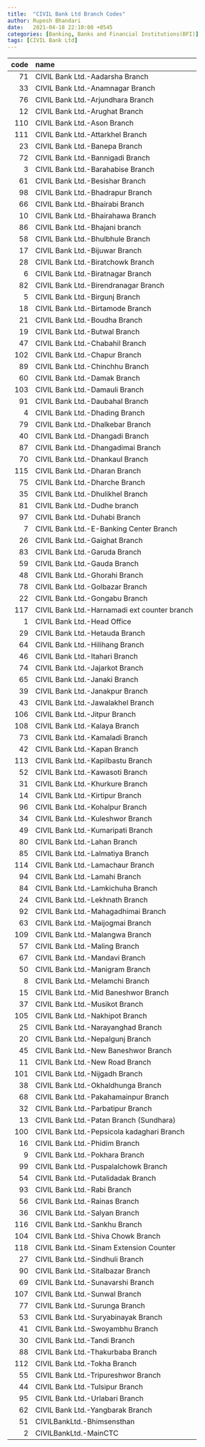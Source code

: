 ```yaml
---
title:  "CIVIL Bank Ltd Branch Codes"
author: Rupesh Bhandari
date:   2021-04-18 22:10:00 +0545
categories: [Banking, Banks and Financial Institutions(BFI)]
tags: [CIVIL Bank Ltd]
---
```


|   code | name                                         |
|-------:|:---------------------------------------------|
|     71 | CIVIL Bank Ltd.-Aadarsha Branch              |
|     33 | CIVIL Bank Ltd.-Anamnagar Branch             |
|     76 | CIVIL Bank Ltd.-Arjundhara Branch            |
|     12 | CIVIL Bank Ltd.-Arughat Branch               |
|    110 | CIVIL Bank Ltd.-Ason Branch                  |
|    111 | CIVIL Bank Ltd.-Attarkhel Branch             |
|     23 | CIVIL Bank Ltd.-Banepa Branch                |
|     72 | CIVIL Bank Ltd.-Bannigadi Branch             |
|      3 | CIVIL Bank Ltd.-Barahabise Branch            |
|     61 | CIVIL Bank Ltd.-Besishar Branch              |
|     98 | CIVIL Bank Ltd.-Bhadrapur Branch             |
|     66 | CIVIL Bank Ltd.-Bhairabi Branch              |
|     10 | CIVIL Bank Ltd.-Bhairahawa Branch            |
|     86 | CIVIL Bank Ltd.-Bhajani branch               |
|     58 | CIVIL Bank Ltd.-Bhulbhule Branch             |
|     17 | CIVIL Bank Ltd.-Bijuwar Branch               |
|     28 | CIVIL Bank Ltd.-Biratchowk Branch            |
|      6 | CIVIL Bank Ltd.-Biratnagar Branch            |
|     82 | CIVIL Bank Ltd.-Birendranagar Branch         |
|      5 | CIVIL Bank Ltd.-Birgunj Branch               |
|     18 | CIVIL Bank Ltd.-Birtamode Branch             |
|     21 | CIVIL Bank Ltd.-Boudha Branch                |
|     19 | CIVIL Bank Ltd.-Butwal Branch                |
|     47 | CIVIL Bank Ltd.-Chabahil Branch              |
|    102 | CIVIL Bank Ltd.-Chapur Branch                |
|     89 | CIVIL Bank Ltd.-Chinchhu Branch              |
|     60 | CIVIL Bank Ltd.-Damak Branch                 |
|    103 | CIVIL Bank Ltd.-Damauli Branch               |
|     91 | CIVIL Bank Ltd.-Daubahal Branch              |
|      4 | CIVIL Bank Ltd.-Dhading Branch               |
|     79 | CIVIL Bank Ltd.-Dhalkebar Branch             |
|     40 | CIVIL Bank Ltd.-Dhangadi Branch              |
|     87 | CIVIL Bank Ltd.-Dhangadimai Branch           |
|     70 | CIVIL Bank Ltd.-Dhankaul Branch              |
|    115 | CIVIL Bank Ltd.-Dharan Branch                |
|     75 | CIVIL Bank Ltd.-Dharche Branch               |
|     35 | CIVIL Bank Ltd.-Dhulikhel Branch             |
|     81 | CIVIL Bank Ltd.-Dudhe branch                 |
|     97 | CIVIL Bank Ltd.-Duhabi Branch                |
|      7 | CIVIL Bank Ltd.-E-Banking Center Branch      |
|     26 | CIVIL Bank Ltd.-Gaighat Branch               |
|     83 | CIVIL Bank Ltd.-Garuda Branch                |
|     59 | CIVIL Bank Ltd.-Gauda Branch                 |
|     48 | CIVIL Bank Ltd.-Ghorahi Branch               |
|     78 | CIVIL Bank Ltd.-Golbazar Branch              |
|     22 | CIVIL Bank Ltd.-Gongabu Branch               |
|    117 | CIVIL Bank Ltd.-Harnamadi ext counter branch |
|      1 | CIVIL Bank Ltd.-Head Office                  |
|     29 | CIVIL Bank Ltd.-Hetauda Branch               |
|     64 | CIVIL Bank Ltd.-Hilihang Branch              |
|     46 | CIVIL Bank Ltd.-Itahari Branch               |
|     74 | CIVIL Bank Ltd.-Jajarkot Branch              |
|     65 | CIVIL Bank Ltd.-Janaki  Branch               |
|     39 | CIVIL Bank Ltd.-Janakpur Branch              |
|     43 | CIVIL Bank Ltd.-Jawalakhel Branch            |
|    106 | CIVIL Bank Ltd.-Jitpur Branch                |
|    108 | CIVIL Bank Ltd.-Kalaya Branch                |
|     73 | CIVIL Bank Ltd.-Kamaladi Branch              |
|     42 | CIVIL Bank Ltd.-Kapan Branch                 |
|    113 | CIVIL Bank Ltd.-Kapilbastu Branch            |
|     52 | CIVIL Bank Ltd.-Kawasoti Branch              |
|     31 | CIVIL Bank Ltd.-Khurkure Branch              |
|     14 | CIVIL Bank Ltd.-Kirtipur Branch              |
|     96 | CIVIL Bank Ltd.-Kohalpur Branch              |
|     34 | CIVIL Bank Ltd.-Kuleshwor Branch             |
|     49 | CIVIL Bank Ltd.-Kumaripati Branch            |
|     80 | CIVIL Bank Ltd.-Lahan Branch                 |
|     85 | CIVIL Bank Ltd.-Lalmatiya Branch             |
|    114 | CIVIL Bank Ltd.-Lamachaur Branch             |
|     94 | CIVIL Bank Ltd.-Lamahi Branch                |
|     84 | CIVIL Bank Ltd.-Lamkichuha Branch            |
|     24 | CIVIL Bank Ltd.-Lekhnath Branch              |
|     92 | CIVIL Bank Ltd.-Mahagadhimai Branch          |
|     63 | CIVIL Bank Ltd.-Maijogmai Branch             |
|    109 | CIVIL Bank Ltd.-Malangwa Branch              |
|     57 | CIVIL Bank Ltd.-Maling Branch                |
|     67 | CIVIL Bank Ltd.-Mandavi Branch               |
|     50 | CIVIL Bank Ltd.-Manigram Branch              |
|      8 | CIVIL Bank Ltd.-Melamchi Branch              |
|     15 | CIVIL Bank Ltd.-Mid Baneshwor Branch         |
|     37 | CIVIL Bank Ltd.-Musikot Branch               |
|    105 | CIVIL Bank Ltd.-Nakhipot Branch              |
|     25 | CIVIL Bank Ltd.-Narayanghad Branch           |
|     20 | CIVIL Bank Ltd.-Nepalgunj Branch             |
|     45 | CIVIL Bank Ltd.-New Baneshwor Branch         |
|     11 | CIVIL Bank Ltd.-New Road Branch              |
|    101 | CIVIL Bank Ltd.-Nijgadh Branch               |
|     38 | CIVIL Bank Ltd.-Okhaldhunga Branch           |
|     68 | CIVIL Bank Ltd.-Pakahamainpur Branch         |
|     32 | CIVIL Bank Ltd.-Parbatipur Branch            |
|     13 | CIVIL Bank Ltd.-Patan Branch (Sundhara)      |
|    100 | CIVIL Bank Ltd.-Pepsicola kadaghari Branch   |
|     16 | CIVIL Bank Ltd.-Phidim Branch                |
|      9 | CIVIL Bank Ltd.-Pokhara Branch               |
|     99 | CIVIL Bank Ltd.-Puspalalchowk Branch         |
|     54 | CIVIL Bank Ltd.-Putalidadak Branch           |
|     93 | CIVIL Bank Ltd.-Rabi Branch                  |
|     56 | CIVIL Bank Ltd.-Rainas Branch                |
|     36 | CIVIL Bank Ltd.-Salyan Branch                |
|    116 | CIVIL Bank Ltd.-Sankhu Branch                |
|    104 | CIVIL Bank Ltd.-Shiva Chowk Branch           |
|    118 | CIVIL Bank Ltd.-Sinam Extension Counter      |
|     27 | CIVIL Bank Ltd.-Sindhuli Branch              |
|     90 | CIVIL Bank Ltd.-Sitalbazar Branch            |
|     69 | CIVIL Bank Ltd.-Sunavarshi Branch            |
|    107 | CIVIL Bank Ltd.-Sunwal Branch                |
|     77 | CIVIL Bank Ltd.-Surunga Branch               |
|     53 | CIVIL Bank Ltd.-Suryabinayak Branch          |
|     41 | CIVIL Bank Ltd.-Swoyambhu Branch             |
|     30 | CIVIL Bank Ltd.-Tandi Branch                 |
|     88 | CIVIL Bank Ltd.-Thakurbaba Branch            |
|    112 | CIVIL Bank Ltd.-Tokha Branch                 |
|     55 | CIVIL Bank Ltd.-Tripureshwor Branch          |
|     44 | CIVIL Bank Ltd.-Tulsipur Branch              |
|     95 | CIVIL Bank Ltd.-Urlabari Branch              |
|     62 | CIVIL Bank Ltd.-Yangbarak Branch             |
|     51 | CIVILBankLtd.-Bhimsensthan                   |
|      2 | CIVILBankLtd.-MainCTC                        |